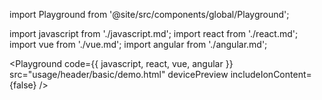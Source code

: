 import Playground from '@site/src/components/global/Playground';

import javascript from './javascript.md';
import react from './react.md';
import vue from './vue.md';
import angular from './angular.md';

<Playground
  code={{ javascript, react, vue, angular }}
  src="usage/header/basic/demo.html"
  devicePreview
  includeIonContent={false}
/>
